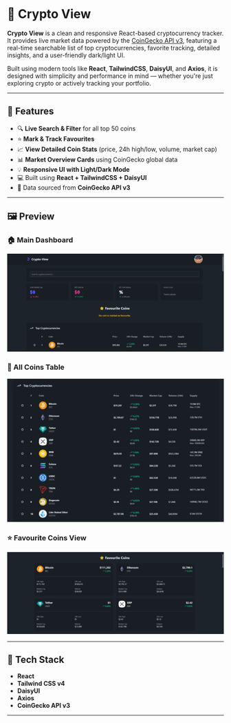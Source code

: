 # 🚀 Crypto View

**Crypto View** is a clean and responsive React-based cryptocurrency tracker. It provides live market data powered by the [CoinGecko API v3](https://www.coingecko.com/en/api), featuring a real-time searchable list of top cryptocurrencies, favorite tracking, detailed insights, and a user-friendly dark/light UI.

Built using modern tools like **React**, **TailwindCSS**, **DaisyUI**, and **Axios**, it is designed with simplicity and performance in mind — whether you're just exploring crypto or actively tracking your portfolio.

---

## 🌟 Features

- 🔍 **Live Search & Filter** for all top 50 coins
- ⭐ **Mark & Track Favourites**
- 📈 **View Detailed Coin Stats** (price, 24h high/low, volume, market cap)
- 📊 **Market Overview Cards** using CoinGecko global data
- 💡 **Responsive UI with Light/Dark Mode**
- 💻 Built using **React + TailwindCSS + DaisyUI**
- 🔗 Data sourced from **CoinGecko API v3**

---

## 🖼️ Preview

### 🏠 Main Dashboard

![Main](./Output/Main.png)

### 📃 All Coins Table

![AllCoins](./Output/AllCoins.png)

### ⭐ Favourite Coins View

![FavouriteCoins](./Output/FavouriteCoins.png)

---

## 🔧 Tech Stack

- **React**
- **Tailwind CSS v4**
- **DaisyUI**
- **Axios**
- **CoinGecko API v3**

---
